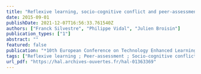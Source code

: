 ```yaml
---
title: "Reflexive learning, socio-cognitive conflict and peer-assessment to improve the quality of feedbacks in online tests"
date: 2015-09-01
publishDate: 2021-12-07T16:56:33.761540Z
authors: ["Franck Silvestre", "Philippe Vidal", "Julien Broisin"]
publication_types: ["1"]
abstract: ""
featured: false
publication: "*10th European Conference on Technology Enhanced Learning (EC-TEL 2015)*"
tags: ["Reflexive learning ; Peer-assessment ; Socio-cognitive conflict ; Interactive questions ; Quality of feedback"]
url_pdf: "https://hal.archives-ouvertes.fr/hal-01363369"
---
```


